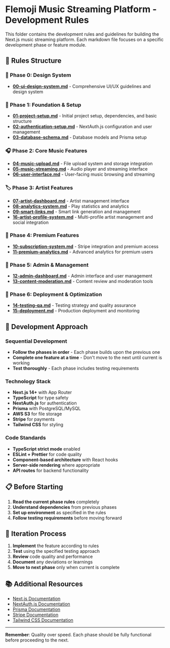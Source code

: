 # Flemoji Music Streaming Platform - Development Rules

This folder contains the development rules and guidelines for building the Next.js music streaming platform. Each markdown file focuses on a specific development phase or feature module.

## 📁 Rules Structure

### 🎨 Phase 0: Design System

- [**00-ui-design-system.md**](./00-ui-design-system.md) - Comprehensive UI/UX guidelines and design system

### 🚀 Phase 1: Foundation & Setup

- [**01-project-setup.md**](./01-project-setup.md) - Initial project setup, dependencies, and basic structure
- [**02-authentication-setup.md**](./02-authentication-setup.md) - NextAuth.js configuration and user management
- [**03-database-schema.md**](./03-database-schema.md) - Database models and Prisma setup

### 🎧 Phase 2: Core Music Features

- [**04-music-upload.md**](./04-music-upload.md) - File upload system and storage integration
- [**05-music-streaming.md**](./05-music-streaming.md) - Audio player and streaming interface
- [**06-user-interface.md**](./06-user-interface.md) - User-facing music browsing and streaming

### 🏷️ Phase 3: Artist Features

- [**07-artist-dashboard.md**](./07-artist-dashboard.md) - Artist management interface
- [**08-analytics-system.md**](./08-analytics-system.md) - Play statistics and analytics
- [**09-smart-links.md**](./09-smart-links.md) - Smart link generation and management
- [**16-artist-profile-system.md**](./16-artist-profile-system.md) - Multi-profile artist management and social integration

### 💎 Phase 4: Premium Features

- [**10-subscription-system.md**](./10-subscription-system.md) - Stripe integration and premium access
- [**11-premium-analytics.md**](./11-premium-analytics.md) - Advanced analytics for premium users

### 🔧 Phase 5: Admin & Management

- [**12-admin-dashboard.md**](./12-admin-dashboard.md) - Admin interface and user management
- [**13-content-moderation.md**](./13-content-moderation.md) - Content review and moderation tools

### 🚀 Phase 6: Deployment & Optimization

- [**14-testing-qa.md**](./14-testing-qa.md) - Testing strategy and quality assurance
- [**15-deployment.md**](./15-deployment.md) - Production deployment and monitoring

## 🎯 Development Approach

### Sequential Development

- **Follow the phases in order** - Each phase builds upon the previous one
- **Complete one feature at a time** - Don't move to the next until current is working
- **Test thoroughly** - Each phase includes testing requirements

### Technology Stack

- **Next.js 14+** with App Router
- **TypeScript** for type safety
- **NextAuth.js** for authentication
- **Prisma** with PostgreSQL/MySQL
- **AWS S3** for file storage
- **Stripe** for payments
- **Tailwind CSS** for styling

### Code Standards

- **TypeScript strict mode** enabled
- **ESLint + Prettier** for code quality
- **Component-based architecture** with React hooks
- **Server-side rendering** where appropriate
- **API routes** for backend functionality

## 📋 Before Starting

1. **Read the current phase rules** completely
2. **Understand dependencies** from previous phases
3. **Set up environment** as specified in the rules
4. **Follow testing requirements** before moving forward

## 🔄 Iteration Process

1. **Implement** the feature according to rules
2. **Test** using the specified testing approach
3. **Review** code quality and performance
4. **Document** any deviations or learnings
5. **Move to next phase** only when current is complete

## 📚 Additional Resources

- [Next.js Documentation](https://nextjs.org/docs)
- [NextAuth.js Documentation](https://next-auth.js.org/)
- [Prisma Documentation](https://www.prisma.io/docs)
- [Stripe Documentation](https://stripe.com/docs)
- [Tailwind CSS Documentation](https://tailwindcss.com/docs)

---

**Remember**: Quality over speed. Each phase should be fully functional before proceeding to the next.
